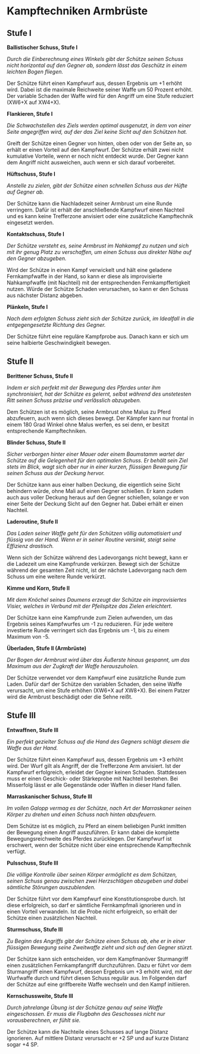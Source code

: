 # Kampftechniken Armbrüste

## Stufe I

**Ballistischer Schuss, Stufe I**

_Durch die Einberechnung eines Winkels gibt der Schütze seinen Schuss nicht horizontal auf den Gegner ab, sondern lässt das Geschütz in einem leichten Bogen fliegen._

Der Schütze führt einen Kampfwurf aus, dessen Ergebnis um +1 erhöht wird. Dabei ist die maximale Reichweite seiner Waffe um 50 Prozent erhöht. Der variable Schaden der Waffe wird für den Angriff um eine Stufe reduziert (XW6+X auf XW4+X).

**Flankieren, Stufe I**

_Die Schwachstellen des Ziels werden optimal ausgenutzt, in dem von einer Seite angegriffen wird, auf der das Ziel keine Sicht auf den Schützen hat._

Greift der Schütze einen Gegner von hinten, oben oder von der Seite an, so erhält er einen Vorteil auf den Kampfwurf. Der Schütze erhält zwei nicht kumulative Vorteile, wenn er noch nicht entdeckt wurde. Der Gegner kann dem Angriff nicht ausweichen, auch wenn er sich darauf vorbereitet.

**Hüftschuss, Stufe I**

_Anstelle zu zielen, gibt der Schütze einen schnellen Schuss aus der Hüfte auf Gegner ab._

Der Schütze kann die Nachladezeit seiner Armbrust um eine Runde verringern. Dafür ist erhält der anschließende Kampfwurf einen Nachteil und es kann keine Trefferzone anvisiert oder eine zusätzliche Kampftechnik eingesetzt werden.

**Kontaktschuss, Stufe I**

_Der Schütze versteht es, seine Armbrust im Nahkampf zu nutzen und sich mit ihr genug Platz zu verschaffen, um einen Schuss aus direkter Nähe auf den Gegner abzugeben._

Wird der Schütze in einen Kampf verwickelt und hält eine geladene Fernkampfwaffe in der Hand, so kann er diese als improvisierte Nahkampfwaffe (mit Nachteil) mit der entsprechenden Fernkampffertigkeit nutzen. Würde der Schütze Schaden verursachen, so kann er den Schuss aus nächster Distanz abgeben.

**Plänkeln, Stufe I**

_Nach dem erfolgten Schuss zieht sich der Schütze zurück, im Idealfall in die entgegengesetzte Richtung des Gegner._

Der Schütze führt eine reguläre Kampfprobe aus. Danach kann er sich um seine halbierte Geschwindigkeit bewegen.

## Stufe II

**Berittener Schuss, Stufe II**

_Indem er sich perfekt mit der Bewegung des Pferdes unter ihm synchronisiert, hat der Schütze es gelernt, selbst während des unstetesten Ritt seinen Schuss präzise und verlässlich abzugeben._

Dem Schützen ist es möglich, seine Armbrust ohne Malus zu Pferd abzufeuern, auch wenn sich dieses bewegt. Der Kämpfer kann nur frontal in einem 180 Grad Winkel ohne Malus werfen, es sei denn, er besitzt entsprechende Kampftechniken.

**Blinder Schuss, Stufe II**

_Sicher verborgen hinter einer Mauer oder einem Baumstamm wartet der Schütze auf die Gelegenheit für den optimalen Schuss. Er behält sein Ziel stets im Blick, wagt sich aber nur in einer kurzen, flüssigen Bewegung für seinen Schuss aus der Deckung hervor._

Der Schütze kann aus einer halben Deckung, die eigentlich seine Sicht behindern würde, ohne Mali auf einen Gegner schießen. Er kann zudem auch aus voller Deckung heraus auf den Gegner schießen, solange er von einer Seite der Deckung Sicht auf den Gegner hat. Dabei erhält er einen Nachteil.

**Laderoutine, Stufe II**

_Das Laden seiner Waffe geht für den Schützen völlig automatisiert und flüssig von der Hand. Wenn er in seiner Routine versinkt, steigt seine Effizienz drastisch._

Wenn sich der Schütze während des Ladevorgangs nicht bewegt, kann er die Ladezeit um eine Kampfrunde verkürzen. Bewegt sich der Schütze während der gesamten Zeit nicht, ist der nächste Ladevorgang nach dem Schuss um eine weitere Runde verkürzt.

**Kimme und Korn, Stufe II**

_Mit dem Knöchel seines Daumens erzeugt der Schütze ein improvisiertes Visier, welches in Verbund mit der Pfeilspitze das Zielen erleichtert._

Der Schütze kann eine Kampfrunde zum Zielen aufwenden, um das Ergebnis seines Kampfwurfes um -1 zu reduzieren. Für jede weitere investierte Runde verringert sich das Ergebnis um -1, bis zu einem Maximum von -5.

**Überladen, Stufe II (Armbrüste)**

_Der Bogen der Armbrust wird über das Äußerste hinaus gespannt, um das Maximum aus der Zugkraft der Waffe herauszuholen._

Der Schütze verwendet vor dem Kampfwurf eine zusätzliche Runde zum Laden. Dafür darf der Schütze den variablen Schaden, den seine Waffe verursacht, um eine Stufe erhöhen (XW6+X auf XW8+X). Bei einem Patzer wird die Armbrust beschädigt oder die Sehne reißt.

## Stufe III

**Entwaffnen, Stufe III**

_Ein perfekt gezielter Schuss auf die Hand des Gegners schlägt diesem die Waffe aus der Hand._

Der Schütze führt einen Kampfwurf aus, dessen Ergebnis um +3 erhöht wird. Der Wurf gilt als Angriff, der die Trefferzone Arm anvisiert. Ist der Kampfwurf erfolgreich, erleidet der Gegner keinen Schaden. Stattdessen muss er einen Geschick- oder Stärkeprobe mit Nachteil bestehen. Bei Misserfolg lässt er alle Gegenstände oder Waffen in dieser Hand fallen.

**Marraskanischer Schuss, Stufe III**

_Im vollen Galopp vermag es der Schütze, nach Art der Marraskaner seinen Körper zu drehen und einen Schuss nach hinten abzufeuern._

Dem Schütze ist es möglich, zu Pferd an einem beliebigen Punkt inmitten der Bewegung einen Angriff auszuführen. Er kann dabei die komplette Bewegungsreichweite des Pferdes zurücklegen. Der Kampfwurf ist erschwert, wenn der Schütze nicht über eine entsprechende Kampftechnik verfügt.

**Pulsschuss, Stufe III**

_Die völlige Kontrolle über seinen Körper ermöglicht es dem Schützen, seinen Schuss genau zwischen zwei Herzschlägen abzugeben und dabei sämtliche Störungen auszublenden._

Der Schütze führt vor dem Kampfwurf eine Konstitutionsprobe durch. Ist diese erfolgreich, so darf er sämtliche Fernkampfmali ignorieren und in einen Vorteil verwandeln. Ist die Probe nicht erfolgreich, so erhält der Schütze einen zusätzlichen Nachteil.

**Sturmschuss, Stufe III**

_Zu Beginn des Angriffs gibt der Schütze einen Schuss ab, ehe er in einer flüssigen Bewegung seine Zweitwaffe zieht und sich auf den Gegner stürzt._

Der Schütze kann sich entscheiden, vor dem Kampfmanöver Sturmangriff einen zusätzlichen Fernkampfangriff durchzuführen. Dazu er führt vor dem Sturmangriff einen Kampfwurf, dessen Ergebnis um +3 erhöht wird, mit der Wurfwaffe durch und führt diesen Schuss regulär aus. Im Folgenden darf der Schütze auf eine griffbereite Waffe wechseln und den Kampf initiieren.

**Kernschussweite, Stufe III**

_Durch jahrelange Übung ist der Schütze genau auf seine Waffe eingeschossen. Er muss die Flugbahn des Geschosses nicht nur vorausberechnen, er fühlt sie._

Der Schütze kann die Nachteile eines Schusses auf lange Distanz ignorieren. Auf mittlere Distanz verursacht er +2 SP und auf kurze Distanz sogar +4 SP.

